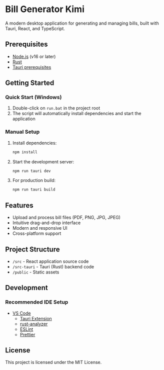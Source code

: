# Bill Generator Kimi

A modern desktop application for generating and managing bills, built with Tauri, React, and TypeScript.

## Prerequisites

- [Node.js](https://nodejs.org/) (v16 or later)
- [Rust](https://www.rust-lang.org/tools/install)
- [Tauri prerequisites](https://tauri.app/v1/guides/getting-started/prerequisites)

## Getting Started

### Quick Start (Windows)
1. Double-click on `run.bat` in the project root
2. The script will automatically install dependencies and start the application

### Manual Setup

1. Install dependencies:
   ```bash
   npm install
   ```

2. Start the development server:
   ```bash
   npm run tauri dev
   ```

3. For production build:
   ```bash
   npm run tauri build
   ```

## Features

- Upload and process bill files (PDF, PNG, JPG, JPEG)
- Intuitive drag-and-drop interface
- Modern and responsive UI
- Cross-platform support

## Project Structure

- `/src` - React application source code
- `/src-tauri` - Tauri (Rust) backend code
- `/public` - Static assets

## Development

### Recommended IDE Setup

- [VS Code](https://code.visualstudio.com/) 
  - [Tauri Extension](https://marketplace.visualstudio.com/items?itemName=tauri-apps.tauri-vscode)
  - [rust-analyzer](https://marketplace.visualstudio.com/items?itemName=rust-lang.rust-analyzer)
  - [ESLint](https://marketplace.visualstudio.com/items?itemName=dbaeumer.vscode-eslint)
  - [Prettier](https://marketplace.visualstudio.com/items?itemName=esbenp.prettier-vscode)

## License

This project is licensed under the MIT License.
